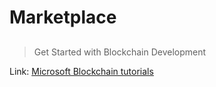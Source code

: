 # Marketplace

##

> Get Started with Blockchain Development

Link: [Microsoft Blockchain tutorials](https://docs.microsoft.com/en-us/learn/paths/ethereum-blockchain-development/)

##
